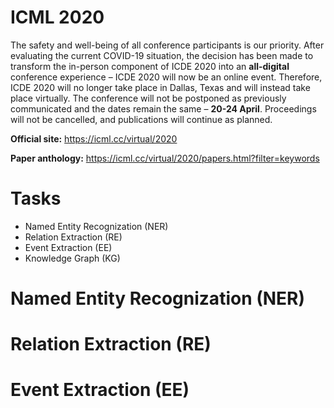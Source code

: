 # ICML 2020
The safety and well-being of all conference participants is our priority. After evaluating the current COVID-19 situation, the decision has been made to transform the in-person component of ICDE 2020 into an **all-digital** conference experience – ICDE 2020 will now be an online event. Therefore, ICDE 2020 will no longer take place in Dallas, Texas and will instead take place virtually. The conference will not be postponed as previously communicated and the dates remain the same – **20-24 April**. Proceedings will not be cancelled, and publications will continue as planned.

  
**Official site:** <https://icml.cc/virtual/2020>
  
**Paper anthology:** <https://icml.cc/virtual/2020/papers.html?filter=keywords>
# Tasks
- Named Entity Recognization (NER)
- Relation Extraction (RE)
- Event Extraction (EE)
- Knowledge Graph (KG)


# Named Entity Recognization (NER)

# Relation Extraction (RE)

# Event Extraction (EE)
